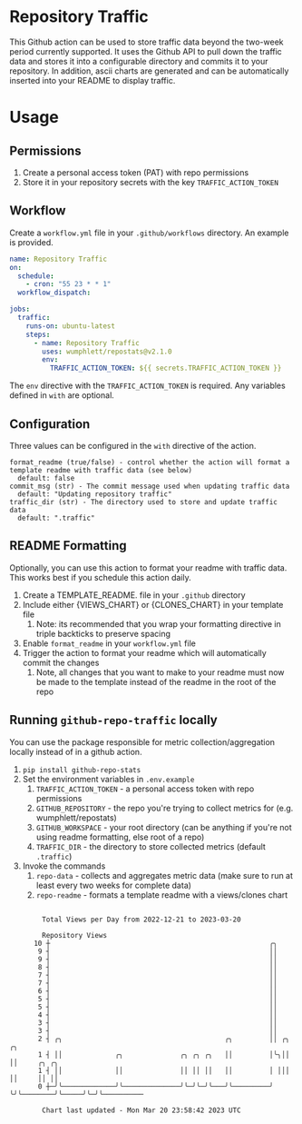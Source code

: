 # Repository Traffic

This Github action can be used to store traffic data beyond the two-week period currently supported.
It uses the Github API to pull down the traffic data and stores it into a configurable directory and commits it to your 
repository. In addition, ascii charts are generated and can be automatically inserted into your README to display traffic.

# Usage
## Permissions
1. Create a personal access token (PAT) with repo permissions
2. Store it in your repository secrets with the key `TRAFFIC_ACTION_TOKEN`

## Workflow
Create a `workflow.yml` file in your `.github/workflows` directory. An example is provided.

```yaml
name: Repository Traffic
on:
  schedule:
    - cron: "55 23 * * 1"
  workflow_dispatch:

jobs:
  traffic:
    runs-on: ubuntu-latest
    steps:
      - name: Repository Traffic
        uses: wumphlett/repostats@v2.1.0
        env:
          TRAFFIC_ACTION_TOKEN: ${{ secrets.TRAFFIC_ACTION_TOKEN }}
```
The `env` directive with the `TRAFFIC_ACTION_TOKEN` is required. Any variables defined in `with` are optional.

## Configuration
Three values can be configured in the `with` directive of the action.
```
format_readme (true/false) - control whether the action will format a template readme with traffic data (see below)
  default: false
commit_msg (str) - The commit message used when updating traffic data
  default: "Updating repository traffic"
traffic_dir (str) - The directory used to store and update traffic data
  default: ".traffic"
```

## README Formatting
Optionally, you can use this action to format your readme with traffic data. This works best if you schedule this action
daily.

1. Create a TEMPLATE_README.<any type> file in your `.github` directory
2. Include either {VIEWS_CHART} or {CLONES_CHART} in your template file
   1. Note: its recommended that you wrap your formatting directive in triple backticks to preserve spacing
3. Enable `format_readme` in your `workflow.yml` file
4. Trigger the action to format your readme which will automatically commit the changes
   1. Note, all changes that you want to make to your readme must now be made to the template instead of the readme in the root of the repo

## Running `github-repo-traffic` locally
You can use the package responsible for metric collection/aggregation locally instead of in a github action.

1. `pip install github-repo-stats`
2. Set the environment variables in `.env.example`
   1. `TRAFFIC_ACTION_TOKEN` - a personal access token with repo permissions
   2. `GITHUB_REPOSITORY` - the repo you're trying to collect metrics for (e.g. wumphlett/repostats)
   3. `GITHUB_WORKSPACE` - your root directory (can be anything if you're not using readme formatting, else root of a repo)
   4. `TRAFFIC_DIR` - the directory to store collected metrics (default `.traffic`)
3. Invoke the commands
   1. `repo-data` - collects and aggregates metric data (make sure to run at least every two weeks for complete data)
   2. `repo-readme` - formats a template readme with a views/clones chart

```

        Total Views per Day from 2022-12-21 to 2023-03-20

        Repository Views
      10 ┼                                                      ╭╮
       9 ┤                                                      ││
       9 ┤                                                      ││
       8 ┤                                                      ││
       7 ┤                                                      ││
       7 ┤                                                      ││
       6 ┤                                                      ││
       5 ┤                                                      ││
       5 ┤                                                      ││
       4 ┤                                                      ││
       3 ┤                                                      ││
       3 ┤                                                      ││
       2 ┤ ╭╮                                        ╭╮         ││ ╭╮        ╭╮
       1 ┤ ││             ╭╮              ╭╮ ╭╮ ╭╮   ││         │╰╮││        ││     ╭╮ ╭╮
       1 ┤ ││             ││              ││ ││ ││   ││         │ │││        ││     ││ ││
       0 ┼─╯╰─────────────╯╰──────────────╯╰─╯╰─╯╰───╯╰─────────╯ ╰╯╰────────╯╰─────╯╰─╯╰──────────

        Chart last updated - Mon Mar 20 23:58:42 2023 UTC
        
```
